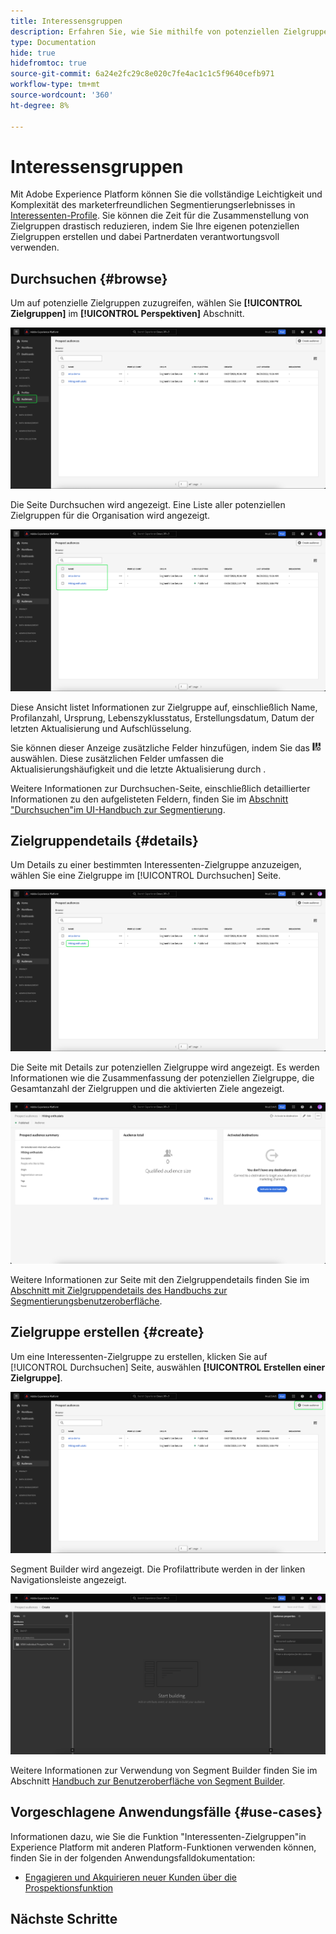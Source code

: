 ```yaml
---
title: Interessensgruppen
description: Erfahren Sie, wie Sie mithilfe von potenziellen Zielgruppen unbekannte Kunden mithilfe von Drittanbieterinformationen ansprechen können.
type: Documentation
hide: true
hidefromtoc: true
source-git-commit: 6a24e2fc29c8e020c7fe4ac1c1c5f9640cefb971
workflow-type: tm+mt
source-wordcount: '360'
ht-degree: 8%

---
```



# Interessensgruppen

Mit Adobe Experience Platform können Sie die vollständige Leichtigkeit und Komplexität des marketerfreundlichen Segmentierungserlebnisses in [Interessenten-Profile](../../profile/ui/prospect-profile.md). Sie können die Zeit für die Zusammenstellung von Zielgruppen drastisch reduzieren, indem Sie Ihre eigenen potenziellen Zielgruppen erstellen und dabei Partnerdaten verantwortungsvoll verwenden.

## Durchsuchen {#browse}

Um auf potenzielle Zielgruppen zuzugreifen, wählen Sie **[!UICONTROL Zielgruppen]** im **[!UICONTROL Perspektiven]** Abschnitt.

![Die [!UICONTROL Zielgruppen] -Schaltfläche wird innerhalb der [!UICONTROL Perspektiven] Abschnitt.](../images/ui/prospect-audience/prospect-audiences.png)

Die Seite Durchsuchen wird angezeigt. Eine Liste aller potenziellen Zielgruppen für die Organisation wird angezeigt.

![Die potenziellen Zielgruppen der Organisation werden hervorgehoben.](../images/ui/prospect-audience/browse-audiences.png)

Diese Ansicht listet Informationen zur Zielgruppe auf, einschließlich Name, Profilanzahl, Ursprung, Lebenszyklusstatus, Erstellungsdatum, Datum der letzten Aktualisierung und Aufschlüsselung.

Sie können dieser Anzeige zusätzliche Felder hinzufügen, indem Sie das ![Filterattribut-Symbol](../images/ui/prospect-audience/filter-attribute.png) auswählen. Diese zusätzlichen Felder umfassen die Aktualisierungshäufigkeit und die letzte Aktualisierung durch .

Weitere Informationen zur Durchsuchen-Seite, einschließlich detaillierter Informationen zu den aufgelisteten Feldern, finden Sie im [Abschnitt &quot;Durchsuchen&quot;im UI-Handbuch zur Segmentierung](./overview.md#browse).

## Zielgruppendetails {#details}

Um Details zu einer bestimmten Interessenten-Zielgruppe anzuzeigen, wählen Sie eine Zielgruppe im [!UICONTROL Durchsuchen] Seite.

![Eine bestimmte Interessenten-Zielgruppe wird hervorgehoben.](../images/ui/prospect-audience/select-specific-audience.png)

Die Seite mit Details zur potenziellen Zielgruppe wird angezeigt. Es werden Informationen wie die Zusammenfassung der potenziellen Zielgruppe, die Gesamtanzahl der Zielgruppen und die aktivierten Ziele angezeigt.

![Die Seite mit Details zur potenziellen Zielgruppe wird angezeigt.](../images/ui/prospect-audience/audience-details.png)

Weitere Informationen zur Seite mit den Zielgruppendetails finden Sie im [Abschnitt mit Zielgruppendetails des Handbuchs zur Segmentierungsbenutzeroberfläche](./overview.md).

## Zielgruppe erstellen {#create}

Um eine Interessenten-Zielgruppe zu erstellen, klicken Sie auf [!UICONTROL Durchsuchen] Seite, auswählen **[!UICONTROL Erstellen einer Zielgruppe]**.

![Die [!UICONTROL Erstellen einer Zielgruppe] auf der Seite zum Durchsuchen einer potenziellen Zielgruppe hervorgehoben wird.](../images/ui/prospect-audience/select-create-audience.png)

Segment Builder wird angezeigt. Die Profilattribute werden in der linken Navigationsleiste angezeigt.

![Der Segment Builder wird angezeigt. Beachten Sie, dass die einzigen verfügbaren Attribute für die Klasse &quot;Prospect Profile&quot;sind.](../images/ui/prospect-audience/segment-builder.png)

Weitere Informationen zur Verwendung von Segment Builder finden Sie im Abschnitt [Handbuch zur Benutzeroberfläche von Segment Builder](./segment-builder.md).

## Vorgeschlagene Anwendungsfälle {#use-cases}

Informationen dazu, wie Sie die Funktion &quot;Interessenten-Zielgruppen&quot;in Experience Platform mit anderen Platform-Funktionen verwenden können, finden Sie in der folgenden Anwendungsfalldokumentation:

- [Engagieren und Akquirieren neuer Kunden über die Prospektionsfunktion](../../rtcdp/partner-data/prospecting.md)

## Nächste Schritte

<!-- After reading this guide, you now know how to create and manage your prospect audiences in Adobe Experience Platform. To learn how to activate a prospect audience to other downstream services, please read the guide on [activating prospect audiences](../../destinations/ui/activate-prospect-audiences.md). -->
